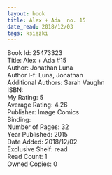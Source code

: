 ```yaml
---
layout: book
title: Alex + Ada  no. 15
date_read: 2018/12/03
tags: książki
---
```


Book Id: 25473323<br />
Title: Alex + Ada #15<br />
Author: Jonathan Luna<br />
Author l-f: Luna, Jonathan<br />
Additional Authors: Sarah Vaughn<br />
ISBN: <br />
My Rating: 5<br />
Average Rating: 4.26<br />
Publisher: Image Comics<br />
Binding: <br />
Number of Pages: 32<br />
Year Published: 2015<br />
Date Added: 2018/12/02<br />
Exclusive Shelf: read<br />
Read Count: 1<br />
Owned Copies: 0<br />


